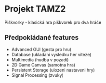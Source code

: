 # Projekt TAMZ2

Piškvorky - klasická hra piškvorek pro dva hráče

## Předpokládané features

* Advanced GUI (gesta pro hru)
* Database (ukladani vysledku her viteze)
* Multimedia (hudba v pozadi)
* 2D Game Canvas (samotna hra)
* Persistent Storage (ulozeni nastaveni hry)
* Signal Processing (zvuky)